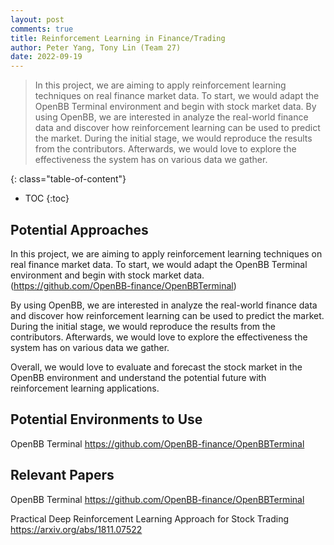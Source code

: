 ```yaml
---
layout: post
comments: true
title: Reinforcement Learning in Finance/Trading
author: Peter Yang, Tony Lin (Team 27)
date: 2022-09-19
---
```


> In this project, we are aiming to apply reinforcement learning techniques on real finance market data. To start, we would adapt the OpenBB Terminal environment and begin with stock market data. By using OpenBB, we are interested in analyze the real-world finance data and discover how reinforcement learning can be used to predict the market. During the initial stage, we would reproduce the results from the contributors. Afterwards, we would love to explore the effectiveness the system has on various data we gather.

<!--more-->

{: class="table-of-content"}

- TOC
  {:toc}

## Potential Approaches

In this project, we are aiming to apply reinforcement learning techniques on real finance market data. To start, we would adapt the OpenBB Terminal environment and begin with stock market data. (https://github.com/OpenBB-finance/OpenBBTerminal)

By using OpenBB, we are interested in analyze the real-world finance data and discover how reinforcement learning can be used to predict the market. During the initial stage, we would reproduce the results from the contributors. Afterwards, we would love to explore the effectiveness the system has on various data we gather.

Overall, we would love to evaluate and forecast the stock market in the OpenBB environment and understand the potential future with reinforcement learning applications.

## Potential Environments to Use

OpenBB Terminal
https://github.com/OpenBB-finance/OpenBBTerminal

## Relevant Papers

OpenBB Terminal
https://github.com/OpenBB-finance/OpenBBTerminal

Practical Deep Reinforcement Learning Approach for Stock Trading
https://arxiv.org/abs/1811.07522
